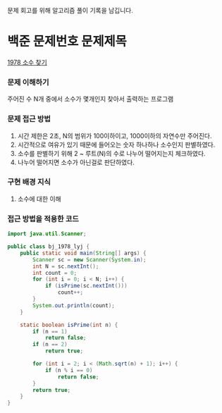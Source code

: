 문제 회고를 위해 알고리즘 풀이 기록을 남깁니다.

# 백준 문제번호 문제제목
[1978 소수 찾기](https://www.acmicpc.net/problem/1978)

### 문제 이해하기
주어진 수 N개 중에서 소수가 몇개인지 찾아서 출력하는 프로그램
 

### 문제 접근 방법
1. 시간 제한은 2초, N의 범위가 100이하이고, 1000이하의 자연수만 주어진다.
2. 시간적으로 여유가 있기 때문에 들어오는 숫자 하나하나 소수인지 판별하였다.
3. 소수를 판별하기 위해 2 ~ 루트(N)의 수로 나누어 떨어지는지 체크하였다.
4. 나누어 떨어지면 소수가 아닌걸로 판단하였다.

### 구현 배경 지식
1. 소수에 대한 이해

### 접근 방법을 적용한 코드
```java
import java.util.Scanner;

public class bj_1978_lyj {
    public static void main(String[] args) {
        Scanner sc = new Scanner(System.in);
        int N = sc.nextInt();
        int count = 0;
        for (int i = 0; i < N; i++) {
            if (isPrime(sc.nextInt()))
                count++;
        }
        System.out.println(count);
    }

    static boolean isPrime(int n) {
        if (n == 1)
            return false;
        if (n == 2)
            return true;

        for (int i = 2; i < (Math.sqrt(n) + 1); i++) {
            if (n % i == 0)
                return false;
        }
        return true;
    }
}
```

